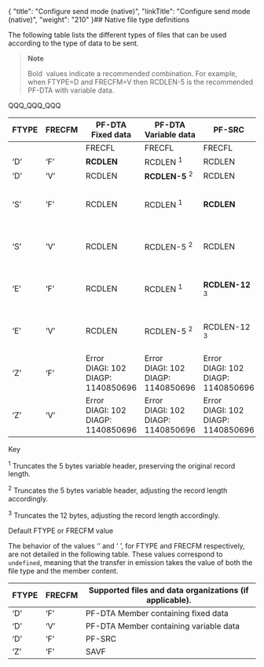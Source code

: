 {
    "title": "Configure send mode (native)",
    "linkTitle": "Configure send mode (native)",
    "weight": "210"
}## Native file type definitions

The following table lists the different types of files that can be used according to the type of data to be sent.

> **Note**
>
> Bold  values indicate a recommended combination. For example, when FTYPE=D and FRECFM=V then RCDLEN-5 is the recommended PF-DTA with variable data.

QQQ\_QQQ\_QQQ


| FTYPE  | FRECFM  | PF-DTA<br/> Fixed data | PF-DTA<br/> Variable data | PF-SRC  | SAVF  |
| --- | --- | --- | --- | --- | --- |
|   |   | FRECFL  | FRECFL  | FRECFL  |   |
| ‘D’ |  ‘F’ | **RCDLEN** | RCDLEN <sup>1</sup> | RCDLEN | 528 |
| ‘D’  | ‘V’ | RCDLEN | **RCDLEN-5** <sup>2</sup> | RCDLEN | 528 |
| ‘S’ |  ‘F’ | RCDLEN | RCDLEN <sup>1</sup> | **RCDLEN** | Error<br /> DIAGI: 102<br /> DIAGP: 1140850696 |
| ‘S’  | ‘V’ | RCDLEN | RCDLEN-5 <sup>2</sup> | RCDLEN | Error<br /> DIAGI: 102<br /> DIAGP: 1140850696 |
| ‘E’ |  ‘F’ | RCDLEN | RCDLEN <sup>1</sup> | **RCDLEN-12** <sup>3</sup> |  Error<br /> DIAGI: 102<br /> DIAGP: 1140850696 |
| ‘E’  | ‘V’ | RCDLEN | RCDLEN-5 <sup>2</sup> | RCDLEN-12 <sup>3</sup> | Error<br /> DIAGI: 102<br /> DIAGP: 1140850696 |
| ‘Z’ |  ‘F’ | Error<br /> DIAGI: 102<br /> DIAGP: 1140850696  |  Error<br /> DIAGI: 102<br /> DIAGP: 1140850696 | Error<br /> DIAGI: 102<br /> DIAGP: 1140850696  |  **528** |
| ‘Z’  |  ‘V’ | Error<br /> DIAGI: 102<br /> DIAGP: 1140850696 |  Error<br /> DIAGI: 102<br /> DIAGP: 1140850696 |  Error<br /> DIAGI: 102<br /> DIAGP: 1140850696 |  528 |


Key

<sup>1</sup> Truncates the 5 bytes variable header, preserving the original record length.

<sup>2</sup> Truncates the 5 bytes variable header, adjusting the record length accordingly.

<sup>3</sup> Truncates the 12 bytes, adjusting the record length accordingly.

Default FTYPE or FRECFM value

The behavior of the values ‘’ and ‘ ’, for FTYPE and FRECFM respectively, are not detailed in the following table. These values correspond to `undefined`, meaning that the transfer in emission takes the value of both the file type and the member content.


| FTYPE | FRECFM | Supported files and data organizations (if applicable). |
| --- | --- | --- |
| ‘D’  | ‘F’  | PF-DTA Member containing fixed data |
| ‘D’  | ‘V’  | PF-DTA Member containing variable data |
| ‘D’  | ‘F’  | PF-SRC  |
| ‘Z’  | ‘F’  | SAVF  |

